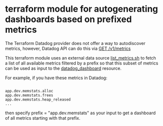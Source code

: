 # terraform module for autogenerating dashboards based on prefixed metrics

The Terraform Datadog provider does not offer a way to autodiscover metrics, however,
Datadog API can do this via [GET /v1/metrics](https://docs.datadoghq.com/api/?lang=python#get-list-of-active-metrics)

This terraform module uses an external data source [list_metrics.sh](https://github.com/borgified/terraform-datadog-dashboard/blob/master/list_metrics.sh) to fetch a list of
all available metrics filtered by a prefix so that this subset of metrics can be used as input to the [datadog_dashboard](https://www.terraform.io/docs/providers/datadog/r/dashboard.html)
resource.

For example, if you have these metrics in Datadog:
```

app.dev.memstats.alloc
app.dev.memstats.frees
app.dev.memstats.heap_released
...
```
then specify prefix = "app.dev.memstats" as your input to get a dashboard of all metrics
starting with that prefix.
